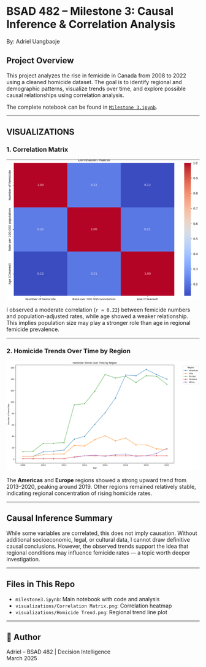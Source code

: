 # BSAD 482 – Milestone 3: Causal Inference & Correlation Analysis

By: Adriel Uangbaoje

## Project Overview

This project analyzes the rise in femicide in Canada from 2008 to 2022 using a cleaned homicide dataset. The goal is to identify regional and demographic patterns, visualize trends over time, and explore possible causal relationships using correlation analysis.

The complete notebook can be found in [`Milestone 3.ipynb`](Milestone_3.ipynb).

---

## VISUALIZATIONS

### 1. Correlation Matrix

![Correlation Matrix](visualizations/Correlation%20Matrix.png)

I observed a moderate correlation (`r ≈ 0.22`) between femicide numbers and population-adjusted rates, while age showed a weaker relationship. This implies population size may play a stronger role than age in regional femicide prevalence.

---

### 2. Homicide Trends Over Time by Region

![Homicide Trends by Region](visualizations/Homicide%20Trend.png)

The **Americas** and **Europe** regions showed a strong upward trend from 2013–2020, peaking around 2019. Other regions remained relatively stable, indicating regional concentration of rising homicide rates.

---

## Causal Inference Summary

While some variables are correlated, this does not imply causation. Without additional socioeconomic, legal, or cultural data, I cannot draw definitive causal conclusions. However, the observed trends support the idea that regional conditions may influence femicide rates — a topic worth deeper investigation.

---

## Files in This Repo

- `milestone3.ipynb`: Main notebook with code and analysis  
- `visualizations/Correlation Matrix.png`: Correlation heatmap  
- `visualizations/Homicide Trend.png`: Regional trend line plot  

---

## 🧾 Author

Adriel – BSAD 482 | Decision Intelligence  
March 2025
